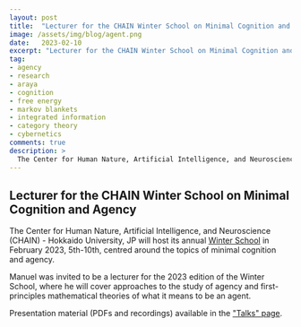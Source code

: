 ```yaml
---
layout: post
title:  "Lecturer for the CHAIN Winter School on Minimal Cognition and Agency"
image: /assets/img/blog/agent.png
date:   2023-02-10
excerpt: "Lecturer for the CHAIN Winter School on Minimal Cognition and Agency"
tag:
- agency
- research
- araya
- cognition
- free energy
- markov blankets
- integrated information
- category theory
- cybernetics
comments: true
description: >
  The Center for Human Nature, Artificial Intelligence, and Neuroscience (CHAIN) - Hokkaido University, JP hosts [regular seminars](https://www.chain.hokudai.ac.jp/events/) from researchers in areas including philosophy, machine learning, neuroscience, biology, dynamical systems and artificial intelligence and life.
---
```



## Lecturer for the CHAIN Winter School on Minimal Cognition and Agency
The Center for Human Nature, Artificial Intelligence, and Neuroscience (CHAIN) - Hokkaido University, JP will host its annual [Winter School](https://www.chain.hokudai.ac.jp/en/events/3101/) in February 2023, 5th-10th, centred around the topics of minimal cognition and agency.

Manuel was invited to be a lecturer for the 2023 edition of the Winter School, where he will cover approaches to the study of agency and first-principles mathematical theories of what it means to be an agent.

Presentation material (PDFs and recordings) available in the ["Talks" page](/research/presentations).